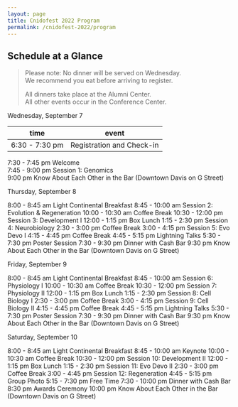 ```yaml
---
layout: page 
title: Cnidofest 2022 Program
permalink: /cnidofest-2022/program
---
```


## Schedule at a Glance
> Please note: 	No dinner will be served on Wednesday.  
> We recommend you eat before arriving to register.  
> 
> All dinners take place at the Alumni Center.  
> All other events occur in the Conference Center.   

Wednesday, September 7

| time | event |
| ---- | ----- |
|6:30 - 7:30 pm	|		Registration and Check-in  |


7:30 - 7:45 pm			Welcome  
7:45 - 9:00 pm			Session 1: Genomics  
9:00 pm			Know About Each Other in the Bar (Downtown Davis on G Street)  

Thursday, September 8

8:00 - 8:45 am			Light Continental Breakfast
8:45 - 10:00 am		Session 2: Evolution & Regeneration
10:00 - 10:30 am		Coffee Break
10:30 - 12:00 pm		Session 3: Development I
12:00 - 1:15 pm		Box Lunch 
1:15 - 2:30 pm			Session 4: Neurobiology
2:30 - 3:00 pm			Coffee Break
3:00 - 4:15 pm			Session 5: Evo Devo I
4:15 - 4:45 pm			Coffee Break
4:45 - 5:15 pm			Lightning Talks
5:30 - 7:30 pm			Poster Session
7:30 - 9:30 pm			Dinner with Cash Bar
9:30 pm			Know About Each Other in the Bar (Downtown Davis on G Street)

Friday, September 9

8:00 - 8:45 am			Light Continental Breakfast
8:45 - 10:00 am		Session 6: Physiology I
10:00 - 10:30 am		Coffee Break
10:30 - 12:00 pm		Session 7: Physiology II
12:00 - 1:15 pm		Box Lunch 
1:15 - 2:30 pm			Session 8: Cell Biology I
2:30 - 3:00 pm			Coffee Break
3:00 - 4:15 pm			Session 9: Cell Biology II
4:15 - 4:45 pm			Coffee Break
4:45 - 5:15 pm			Lightning Talks
5:30 - 7:30 pm			Poster Session
7:30 - 9:30 pm			Dinner with Cash Bar
9:30 pm			Know About Each Other in the Bar (Downtown Davis on G Street)

Saturday, September 10

8:00 - 8:45 am			Light Continental Breakfast
8:45 - 10:00 am	Keynote
10:00 - 10:30 am		Coffee Break
10:30 - 12:00 pm		Session 10: Development II
12:00 - 1:15 pm		Box Lunch 
1:15 - 2:30 pm			Session 11: Evo Devo II
2:30 - 3:00 pm			Coffee Break
3:00 - 4:45 pm			Session 12: Regeneration
4:45 - 5:15 pm			Group Photo
5:15 - 7:30 pm			Free Time
7:30 - 10:00 pm		Dinner with Cash Bar
8:30 pm			Awards Ceremony
10:00 pm 			Know About Each Other in the Bar (Downtown Davis on G Street)

